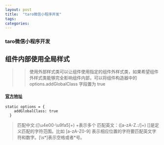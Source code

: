 ```yaml
---
layout: post
title:  "taro微信小程序开发"
tags:
categories:
---
```


### taro微信小程序开发

## 组件内部使用全局样式 
>>使用外部样式类可以让组件使用指定的组件外样式类，如果希望组件外样式类能够完全影响组件内部，可以将组件构造器中的 options.addGlobalClass 字段置为 true
#### [官方地址](https://nervjs.github.io/taro/docs/component-style.html#%E5%85%A8%E5%B1%80%E6%A0%B7%E5%BC%8F%E7%B1%BB)
```
static options = {
    addGlobalClass: true
  }

```
>  匹配中文:([\u4e00-\u9fa5]+) +表示多个
>  匹配英文：([a-zA-Z\.:\/]+)
>  []是定义匹配的字符范围。比如 [a-zA-Z0-9] 表示相应位置的字符要匹配英文字符和数字。[\s*]表示空格或者*号。


